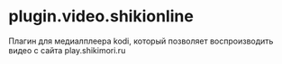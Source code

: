 # plugin.video.shikionline
Плагин для медиалплеера kodi, который позволяет воспроизводить видео с сайта play.shikimori.ru
